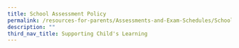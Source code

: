 ```yaml
---
title: School Assessment Policy
permalink: /resources-for-parents/Assessments-and-Exam-Schedules/School-Assessment-Policy/permalink
description: ""
third_nav_title: Supporting Child's Learning
---
```

